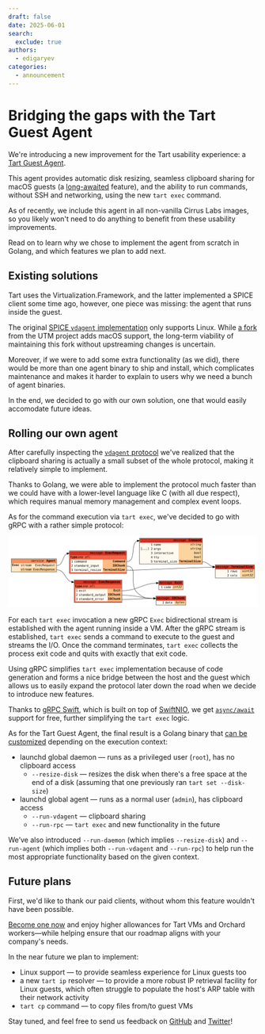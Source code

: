 ```yaml
---
draft: false
date: 2025-06-01
search:
  exclude: true
authors:
  - edigaryev
categories:
  - announcement
---
```


# Bridging the gaps with the Tart Guest Agent

We're introducing a new improvement for the Tart usability experience: a [Tart Guest Agent](https://github.com/cirruslabs/tart-guest-agent).

This agent provides automatic disk resizing, seamless clipboard sharing for macOS guests (a [long-awaited](https://github.com/cirruslabs/tart/issues/14) feature), and the ability to run commands, without SSH and networking, using the new `tart exec` command.

As of recently, we include this agent in all non-vanilla Cirrus Labs images, so you likely won't need to do anything to benefit from these usability improvements.

Read on to learn why we chose to implement the agent from scratch in Golang, and which features we plan to add next.

<!-- more -->

## Existing solutions

Tart uses the Virtualization.Framework, and the latter implemented a SPICE client some time ago, however, one piece was missing: the agent that runs inside the guest.

The original [SPICE `vdagent` implementation](https://gitlab.freedesktop.org/spice/linux/vd_agent) only supports Linux. While [a fork](https://github.com/utmapp/vd_agent) from the UTM project adds macOS support, the long-term viability of maintaining this fork without upstreaming changes is uncertain.

Moreover, if we were to add some extra functionality (as we did), there would be more than one agent binary to ship and install, which complicates maintenance and makes it harder to explain to users why we need a bunch of agent binaries.

In the end, we decided to go with our own solution, one that would easily accomodate future ideas.

## Rolling our own agent

After carefully inspecting the [`vdagent` protocol](https://www.spice-space.org/agent-protocol.html) we've realized that the clipboard sharing is actually a small subset of the whole protocol, making it relatively simple to implement.

Thanks to Golang, we were able to implement the protocol much faster than we could have with a lower-level language like C (with all due respect), which requires manual memory management and complex event loops.

As for the command execution via `tart exec`, we've decided to go with gRPC with a rather simple protocol:

![An visualization of gRPC protocol used by the Tart Guest Agent](../images/tart-guest-agent-grpc-protocol.png)

For each `tart exec` invocation a new gRPC `Exec` bidirectional stream is established with the agent running inside a VM. After the gRPC stream is established, `tart exec` sends a command to execute to the guest and streams the I/O. Once the command terminates, `tart exec` collects the process exit code and quits with exactly that exit code.

Using gRPC simplifies `tart exec` implementation because of code generation and forms a nice bridge between the host and the guest which allows us to easily expand the protocol later down the road when we decide to introduce new features.

Thanks to [gRPC Swift](https://github.com/grpc/grpc-swift), which is built on top of [SwiftNIO](https://github.com/apple/swift-nio), we get [`async/await`](https://docs.swift.org/swift-book/documentation/the-swift-programming-language/concurrency/) support for free, further simplifying the `tart exec` logic.

As for the Tart Guest Agent, the final result is a Golang binary that [can be customized](https://github.com/cirruslabs/tart-guest-agent?tab=readme-ov-file#guest-agent-for-tart-vms) depending on the execution context:

* launchd global daemon — runs as a privileged user (`root`), has no clipboard access
    * `--resize-disk` — resizes the disk when there's a free space at the end of a disk (assuming that one previously ran `tart set --disk-size`)
* launchd global agent — runs as a normal user (`admin`), has clipboard access
    * `--run-vdagent` — clipboard sharing
    * `--run-rpc` — `tart exec` and new functionality in the future

We’ve also introduced `--run-daemon` (which implies `--resize-disk`) and `--run-agent` (which implies both `--run-vdagent` and `--run-rpc`) to help run the most appropriate functionality based on the given context.

## Future plans

First, we'd like to thank our paid clients, without whom this feature wouldn't have been possible.

[Become one now](../../licensing.md) and enjoy higher allowances for Tart VMs and Orchard workers—while helping ensure that our roadmap aligns with your company's needs.

In the near future we plan to implement:

* Linux support — to provide seamless experience for Linux guests too
* a new `tart ip` resolver — to provide a more robust IP retrieval facility for Linux guests, which often struggle to populate the host's ARP table with their network activity
* `tart cp` command — to copy files from/to guest VMs

Stay tuned, and feel free to send us feedback on [GitHub](https://github.com/cirruslabs/tart) and [Twitter](https://x.com/cirrus_labs)!
